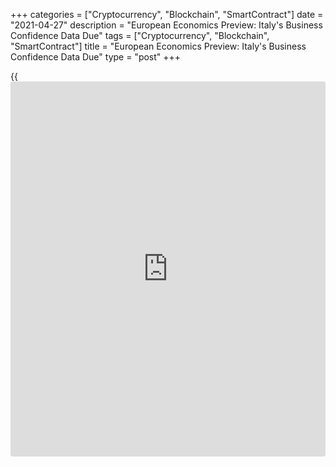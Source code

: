 +++
categories = ["Cryptocurrency", "Blockchain", "SmartContract"]
date = "2021-04-27"
description = "European Economics Preview: Italy's Business Confidence Data Due"
tags = ["Cryptocurrency", "Blockchain", "SmartContract"]
title = "European Economics Preview: Italy's Business Confidence Data Due"
type = "post"
+++

{{<iframe id="large-banner" src="https://www.bounty.group/#slide=11.0" width="100%" height="600" scrolling="no" style="border: 0px solid rgb(216, 221, 230); border-radius: 3px;">}}

Business and consumer confidence data from Italy is due on Tuesday,
headlining a light day for the European economic [news](https://www.letsplayfx.com/blog/forex-news-website/).

At 3.30 am ET, Sweden's central bank is set to announce its interest
rate decision. The bank is expected to hold its key rate at zero
percent.

In the meantime, producer prices, foreign trade and unemployment figures
are due from Statistics Sweden.

At 4.00 am ET, Italy's Istat releases [business][1] and consumer
confidence survey results. The business confidence index is forecast to
rise to 102.5 in April from 101.2 in March. The consumer sentiment index
is seen at 102.0 versus 100.9 a month ago.

At 6.00 am ET, the Confederation of British Industry releases UK
Distributive Trades survey results. The retail sales balance is seen at
-5 percent in April versus -45 percent in March.

At 8.00 am ET, Hungary's central bank rate decision is due. Economists
expect the bank to hold its key rate at 0.60 percent.

For comments and feedback [contact](https://www.playgroundfx.com/contact/): editorial@rtt[news](https://www.letsplayfx.com/blog/forex-news-website/).com

[Economic News][2]

 **What parts of the world are seeing the best (and worst) economic
performances lately? Click[here][3] to check out our [Econ Scorecard][3]
and find out! See up-to-the-moment [ranking](https://www.playgroundfx.com/blog/crypto-exchange-ranking/)s for the best and worst
performers in [GDP][4], [unemployment rate][5], [inflation][6] and much
more.**

   1. www.rtt[news](https://www.letsplayfx.com/blog/forex-news-website/).com/Content/Business.aspx
   2. www.rtt[news](https://www.letsplayfx.com/blog/forex-news-website/).com/Content/EconomicNews.aspx
   3. www.rtt[news](https://www.letsplayfx.com/blog/forex-news-website/).com/economic-scorecard/world-rank/unemployment-rate/highest-performance.aspx
   4. www.rtt[news](https://www.letsplayfx.com/blog/forex-news-website/).com/economic-scorecard/world-rank/GDP/highest-performance.aspx
   5. www.rtt[news](https://www.letsplayfx.com/blog/forex-news-website/).com/economic-scorecard/world-rank/unemployment-rate/lowest-performance.aspx
   6. www.rtt[news](https://www.letsplayfx.com/blog/forex-news-website/).com/economic-scorecard/world-rank/CPI/highest-performance.aspx